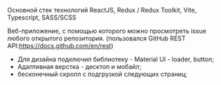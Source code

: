 Основной стек технологий
ReactJS, Redux / Redux Toolkit, Vite, Typescript, SASS/SCSS

Веб-приложение, с помощью которого можно просмотреть issue любого открытого репозитория. (пользовался GitHub REST API:https://docs.github.com/en/rest)

- Для дизайна подключил библиотеку - Material UI - loader, button;
- Адаптивная верстка - десктоп и мобайл;
- бесконечный скролл с подгрузкой следующих страниц;

